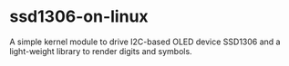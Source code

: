 # ssd1306-on-linux
A simple kernel module to drive I2C-based OLED device SSD1306 and a light-weight library to render digits and symbols.
